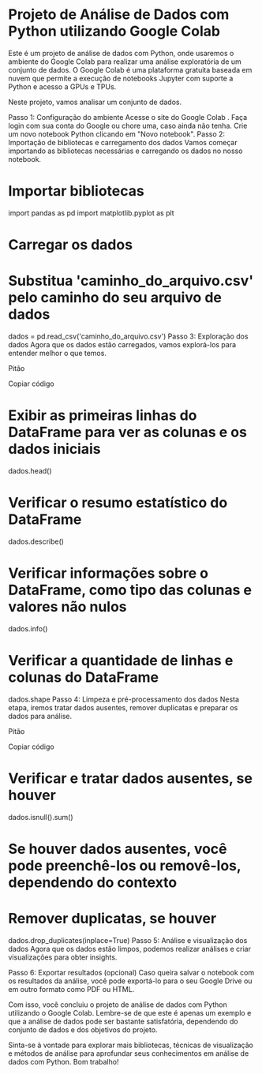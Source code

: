 # Projeto de Análise de Dados com Python utilizando Google Colab
Este é um projeto de análise de dados com Python, onde usaremos o ambiente do Google Colab para realizar uma análise exploratória de um conjunto de dados. O Google Colab é uma plataforma gratuita baseada em nuvem que permite a execução de notebooks Jupyter com suporte a Python e acesso a GPUs e TPUs.

Neste projeto, vamos analisar um conjunto de dados.

Passo 1: Configuração do ambiente
Acesse o site do Google Colab .
Faça login com sua conta do Google ou chore uma, caso ainda não tenha.
Crie um novo notebook Python clicando em "Novo notebook".
Passo 2: Importação de bibliotecas e carregamento dos dados
Vamos começar importando as bibliotecas necessárias e carregando os dados no nosso notebook.



# Importar bibliotecas

import pandas as pd
import matplotlib.pyplot as plt

# Carregar os dados

# Substitua 'caminho_do_arquivo.csv' pelo caminho do seu arquivo de dados

dados = pd.read_csv('caminho_do_arquivo.csv')
Passo 3: Exploração dos dados
Agora que os dados estão carregados, vamos explorá-los para entender melhor o que temos.

Pitão

Copiar código

# Exibir as primeiras linhas do DataFrame para ver as colunas e os dados iniciais

dados.head()

# Verificar o resumo estatístico do DataFrame

dados.describe()

# Verificar informações sobre o DataFrame, como tipo das colunas e valores não nulos

dados.info()

# Verificar a quantidade de linhas e colunas do DataFrame

dados.shape
Passo 4: Limpeza e pré-processamento dos dados
Nesta etapa, iremos tratar dados ausentes, remover duplicatas e preparar os dados para análise.

Pitão

Copiar código

# Verificar e tratar dados ausentes, se houver

dados.isnull().sum()

# Se houver dados ausentes, você pode preenchê-los ou removê-los, dependendo do contexto

# Remover duplicatas, se houver

dados.drop_duplicates(inplace=True)
Passo 5: Análise e visualização dos dados
Agora que os dados estão limpos, podemos realizar análises e criar visualizações para obter insights.

Passo 6: Exportar resultados (opcional)
Caso queira salvar o notebook com os resultados da análise, você pode exportá-lo para o seu Google Drive ou em outro formato como PDF ou HTML.

Com isso, você concluiu o projeto de análise de dados com Python utilizando o Google Colab. Lembre-se de que este é apenas um exemplo e que a análise de dados pode ser bastante satisfatória, dependendo do conjunto de dados e dos objetivos do projeto.

Sinta-se à vontade para explorar mais bibliotecas, técnicas de visualização e métodos de análise para aprofundar seus conhecimentos em análise de dados com Python. Bom trabalho!

